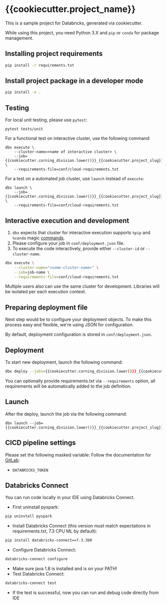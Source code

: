 # {{cookiecutter.project_name}}

This is a sample project for Databricks, generated via cookiecutter.

While using this project, you need Python 3.X and `pip` or `conda` for package management.

## Installing project requirements

```bash
pip install -r requirements.txt
```

## Install project package in a developer mode

```bash
pip install -e .
```

## Testing

For local unit testing, please use `pytest`:
```
pytest tests/unit
```

For a functional test on interactive cluster, use the following command:
```
dbx execute \
    --cluster-name=<name of interactive cluster> \
    --job={{cookiecutter.corning_division.lower()}}_{{cookiecutter.project_slug}}_sample_func_test \
    --requirements-file=conf/cloud-requirements.txt
```

For a test on a automated job cluster, use `launch` instead of `execute`:
```
dbx launch \
    --job={{cookiecutter.corning_division.lower()}}_{{cookiecutter.project_slug}}_sample_func_test \
    --requirements-file=conf/cloud-requirements.txt
```

## Interactive execution and development

1. `dbx` expects that cluster for interactive execution supports `%pip` and `%conda` magic [commands](https://docs.databricks.com/libraries/notebooks-python-libraries.html).
2. Please configure your job in `conf/deployment.json` file. 
2. To execute the code interactively, provide either `--cluster-id` or `--cluster-name`.
```bash
dbx execute \
    --cluster-name="<some-cluster-name>" \
    --job=job-name \
    --requirements-file=conf/cloud-requirements.txt
```

Multiple users also can use the same cluster for development. Libraries will be isolated per each execution context.

## Preparing deployment file

Next step would be to configure your deployment objects. To make this process easy and flexible, we're using JSON for configuration.

By default, deployment configuration is stored in `conf/deployment.json`.

## Deployment

To start new deployment, launch the following command:  

```bash
dbx deploy --jobs={{cookiecutter.corning_division.lower()}}_{{cookiecutter.project_slug}}_sample_production --requirements-file=conf/cloud-requirements.txt
```

You can optionally provide requirements.txt via `--requirements` option, all requirements will be automatically added to the job definition.

## Launch

After the deploy, launch the job via the following command:

```
dbx launch --job={{cookiecutter.corning_division.lower()}}_{{cookiecutter.project_slug}}_sample_production
```

## CICD pipeline settings

Please set the following masked variable:
Follow the documentation for [GitLab](https://docs.gitlab.com/ee/ci/variables/#mask-a-custom-variable):
- `DATABRICKS_TOKEN`

## Databricks Connect

You can run code locally in your IDE using Databricks Connect.
- First uninstall pyspark:
```bash
pip uninstall pyspark
```
- Install Databricks Connect (this version must match expectations in requirements.txt, 7.3 CPU ML by default):
```bash
pip install databricks-connect==7.3.3b0
```
- Configure Databricks Connect:
```bash
databricks-connect configure
```
- Make sure java 1.8 is installed and is on your PATH!
- Test Databricks Connect:
```bash
databricks-connect test
```
- If the test is successful, now you can run and debug code directly from IDE
